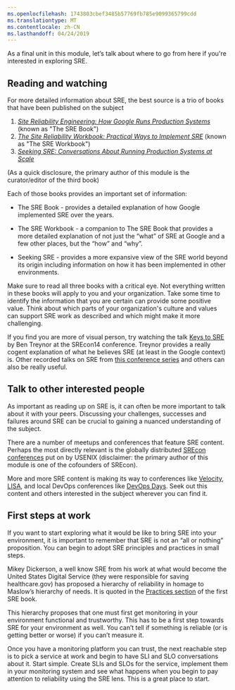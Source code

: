 ```yaml
---
ms.openlocfilehash: 1743803cbef3485b57769fb785e9099365799cdd
ms.translationtype: MT
ms.contentlocale: zh-CN
ms.lasthandoff: 04/24/2019
---
```

As a final unit in this module, let’s talk about where to go from here if you're interested in exploring SRE. 

## <a name="reading-and-watching"></a>Reading and watching

For more detailed information about SRE, the best source is a trio of books that have been published on the subject

1. [_Site Reliability Engineering: How Google Runs Production Systems_](http://shop.oreilly.com/product/0636920041528.do) (known as "The SRE Book")
1. [_The Site Reliability Workbook: Practical Ways to Implement SRE_](http://shop.oreilly.com/product/0636920132448.do) (known as "The SRE Workbook")
1. [_Seeking SRE: Conversations About Running Production Systems at Scale_](http://shop.oreilly.com/product/0636920063964.do)

(As a quick disclosure, the primary author of this module is the curator/editor of the third book)

Each of those books provides an important set of information:

- The SRE Book - provides a detailed explanation of how Google implemented SRE over the years.

- The SRE Workbook - a companion to The SRE Book that provides a more detailed explanation of not just the “what” of SRE at Google and a few other places, but the “how” and “why”.

- Seeking SRE - provides a more expansive view of the SRE world beyond its origin including information on how it has been implemented in other environments.

Make sure to read all three books with a critical eye. Not everything written in these books will apply to you and your organization. Take some time to identify the information that you are certain can provide some positive value. Think about which parts of your organization's culture and values can support SRE work as described and which might make it more challenging.

If you find you are more of visual person, try watching the talk [Keys to SRE](https://www.usenix.org/conference/srecon14/technical-sessions/presentation/keys-sre) by Ben Treynor at the SREcon14 conference. Treynor provides a really cogent explanation of what he believes SRE (at least in the Google context) is. Other recorded talks on SRE from [this conference series](https://www.usenix.org/conferences/byname/925) and others can also be really useful.

## <a name="talk-to-other-interested-people"></a>Talk to other interested people

As important as reading up on SRE is, it can often be more important to talk about it with your peers. Discussing your challenges, successes and failures around SRE can be crucial to gaining a nuanced understanding of the subject. 

There are a number of meetups and conferences that feature SRE content. Perhaps the most directly relevant is the globally distributed [SREcon conferences](https://www.usenix.org/conferences/byname/925) put on by USENIX (disclaimer: the primary author of this module is one of the cofounders of SREcon).

More and more SRE content is making its way to conferences like [Velocity](https://conferences.oreilly.com/velocity), [LISA](https://www.usenix.org/conferences/byname/5), and local DevOps conferences like [DevOps Days](https://www.devopsdays.org). Seek out this content and others interested in the subject  wherever you can find it.

## <a name="first-steps-at-work"></a>First steps at work

If you want to start exploring what it would be like to bring SRE into your environment, it is important to remember that SRE is not an “all or nothing” proposition.  You can begin to adopt SRE principles and practices in small steps.

Mikey Dickerson, a well know SRE from his work at what would become the United States Digital Service (they were responsible for saving healthcare.gov) has proposed a hierarchy of reliability in homage to Maslow’s hierarchy of needs. It is quoted in the [Practices section](https://landing.google.com/sre/book/chapters/part3.html) of the first SRE book.

This hierarchy proposes that one must first get monitoring in your environment functional and trustworthy. This has to be a first step towards SRE for your environment as well. You can’t tell if something is reliable (or is getting better or worse) if you can’t measure it.

Once you have a monitoring platform you can trust, the next reachable step is to pick a service at work and begin to have SLI and SLO conversations about it. Start simple. Create SLIs and SLOs for the service, implement them in your monitoring system and see what happens when you begin to pay attention to reliability using the SRE lens. This is a great place to start.
